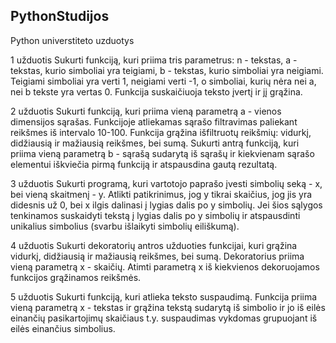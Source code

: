 ## PythonStudijos
Python universtiteto uzduotys

1 užduotis
Sukurti funkciją, kuri priima tris parametrus: n - tekstas, a - tekstas, kurio simboliai yra teigiami, b - tekstas, kurio simboliai yra neigiami. Teigiami simboliai yra verti 1, neigiami verti -1, o simboliai, kurių nėra nei a, nei b tekste yra vertas 0. Funkcija suskaičiuoja teksto įvertį ir jį grąžina.

2 užduotis
Sukurti funkciją, kuri priima vieną parametrą a - vienos dimensijos sąrašas. Funkcijoje atliekamas sąrašo filtravimas paliekant reikšmes iš intervalo 10-100. Funkcija grąžina išfiltruotų reikšmių: vidurkį, didžiausią ir mažiausią reikšmes, bei sumą. Sukurti antrą funkciją, kuri priima vieną parametrą b - sąrašą sudarytą iš sąrašų ir kiekvienam sąrašo elementui iškviečia pirmą funkciją ir atspausdina gautą rezultatą.

3 užduotis
Sukurti programą, kuri vartotojo paprašo įvesti simbolių seką - x, bei vieną skaitmenį - y. Atlikti patikrinimus, jog y tikrai skaičius, jog jis yra didesnis už 0, bei x ilgis dalinasi į lygias dalis po y simbolių. Jei šios sąlygos tenkinamos suskaidyti tekstą į lygias dalis po y simbolių ir atspausdinti unikalius simbolius (svarbu išlaikyti simbolių eiliškumą). 

4 užduotis
Sukurti dekoratorių antros užduoties funkcijai, kuri grąžina vidurkį, didžiausią ir mažiausią reikšmes, bei sumą. Dekoratorius priima vieną parametrą x - skaičių. Atimti parametrą x iš kiekvienos dekoruojamos funkcijos grąžinamos reikšmės.

5 užduotis
Sukurti funkciją, kuri atlieka teksto suspaudimą. Funkcija priima vieną parametrą x - tekstas ir grąžina tekstą sudarytą iš simbolio ir jo iš eilės einančių pasikartojimų skaičiaus t.y. suspaudimas vykdomas grupuojant iš eilės einančius simbolius.

